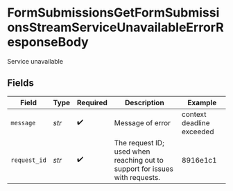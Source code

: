 # FormSubmissionsGetFormSubmissionsStreamServiceUnavailableErrorResponseBody

Service unavailable


## Fields

| Field                                                                       | Type                                                                        | Required                                                                    | Description                                                                 | Example                                                                     |
| --------------------------------------------------------------------------- | --------------------------------------------------------------------------- | --------------------------------------------------------------------------- | --------------------------------------------------------------------------- | --------------------------------------------------------------------------- |
| `message`                                                                   | *str*                                                                       | :heavy_check_mark:                                                          | Message of error                                                            | context deadline exceeded                                                   |
| `request_id`                                                                | *str*                                                                       | :heavy_check_mark:                                                          | The request ID; used when reaching out to support for issues with requests. | 8916e1c1                                                                    |
